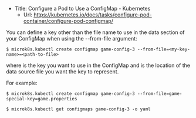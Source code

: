 - Title: Configure a Pod to Use a ConfigMap - Kubernetes
  - Url: https://kubernetes.io/docs/tasks/configure-pod-container/configure-pod-configmap/

You can define a key other than the file name to use in the data section of your ConfigMap when using the --from-file argument:

```
$ microk8s.kubectl create configmap game-config-3 --from-file=<my-key-name>=<path-to-file>
```

where <my-key-name> is the key you want to use in the ConfigMap and
<path-to-file> is the location of the data source file you want the key to represent.

For example:

```
$ microk8s.kubectl create configmap game-config-3 --from-file=game-special-key=game.properties

$ microk8s.kubectl get configmaps game-config-3 -o yaml
```
